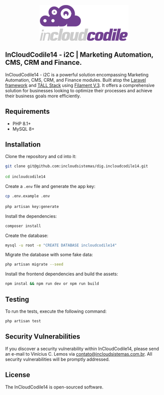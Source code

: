 <p align="center"><a href="https://incloudsistemas.com.br" target="_blank"><img src="https://github.com/incloudsistemas/dig.incloudcodile14/blob/main/public/images/filament/i2c-loader.png" alt="The i2C | Marketing Automation, CMS, CRM and Finance logo."></a></p>

## InCloudCodile14 - i2C | Marketing Automation, CMS, CRM and Finance.

InCloudCodile14 - i2C is a powerful solution encompassing Marketing Automation, CMS, CRM, and Finance modules. Built atop the <a href="https://laravel.com/" target="_blank">Laravel framework</a> and <a href="https://tallstack.dev/" target="_blank">TALL Stack</a> using <a href="https://filamentphp.com/" target="_blank">Filament V.3</a>. It offers a comprehensive solution for businesses looking to optimize their processes and achieve their business goals more efficiently.

## Requirements

- PHP 8.1+
- MySQL 8+

## Installation

Clone the repository and cd into it:

```bash
git clone git@github.com:incloudsistemas/dig.incloudcodile14.git

cd incloudcodile14
```

Create a `.env` file and generate the app key:

```bash
cp .env.example .env

php artisan key:generate
```

Install the dependencies:

```bash
composer install
```

Create the database:

```bash
mysql -u root -e "CREATE DATABASE incloudcodile14"
```

Migrate the database with some fake data:

```bash
php artisan migrate --seed
```

Install the frontend dependencies and build the assets:

```bash
npm instal && npm run dev or npm run build
```

## Testing

To run the tests, execute the following command:

```bash
php artisan test
```

## Security Vulnerabilities

If you discover a security vulnerability within InCloudCodile14, please send an e-mail to Vinícius C. Lemos via [contato@incloudsistemas.com.br](mailto:contato@incloudsistemas.com.br). All security vulnerabilities will be promptly addressed.

## License

The InCloudCodile14 is open-sourced software.
